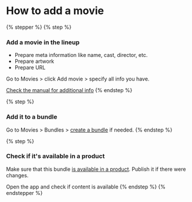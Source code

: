 # How to add a movie

{% stepper %}
{% step %}
### Add a movie in the lineup

* Prepare meta information like name, cast, director, etc.
* Prepare artwork
* Prepare URL

Go to Movies > click Add movie > specify all info you have.

[Check the manual for additional info](../../tvms-administration/content/movies.md)
{% endstep %}

{% step %}
### Add it to a bundle

Go to Movies > Bundles > [create a bundle](../../tvms-administration/content/movies.md#bundles) if needed.
{% endstep %}

{% step %}
### Check if it's available in a product&#x20;

Make sure that this bundle [is available in a product](../../tvms-administration/inventory/inventory.md). Publish it if there were changes.

Open the app and check if content is available
{% endstep %}
{% endstepper %}
